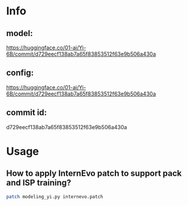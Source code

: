 # Info

## model:
https://huggingface.co/01-ai/Yi-6B/commit/d729eecf138ab7a65f83853512f63e9b506a430a

## config:
https://huggingface.co/01-ai/Yi-6B/commit/d729eecf138ab7a65f83853512f63e9b506a430a

## commit id:
d729eecf138ab7a65f83853512f63e9b506a430a


# Usage

## How to apply InternEvo patch to support pack and ISP training?
```bash
patch modeling_yi.py internevo.patch
```
